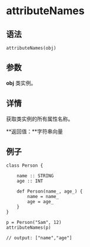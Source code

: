 # attributeNames

## 语法

`attributeNames(obj)`

## 参数

**obj** 类实例。

## 详情

获取类实例的所有属性名称。

**返回值：**字符串向量

## 例子

```
class Person {

	name :: STRING
	age :: INT

	def Person(name_, age_) {
		name = name_
		age = age_
	}
}

p = Person("Sam", 12)
attributeNames(p)

// output: ["name","age"]
```

